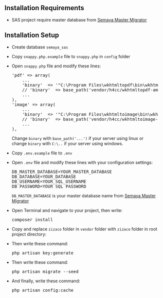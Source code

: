 ## Installation Requirements

- SAS project require master database from <a href="https://gitlab.com/semaya/master-migrator">Semaya Master Migrator</a>

## Installation Setup

- Create database ``semaya_sas``
- Copy ``snappy.php.example`` file to ``snappy.php`` in ``config`` folder
- Open ``snappy.php`` file and modify these lines:

  <pre>
  'pdf' => array(
      ...
      'binary'  => '"C:\Program Files\wkhtmltopdf\bin\wkhtmltopdf"',
      // 'binary'  => base_path('vendor/h4cc/wkhtmltopdf-amd64/bin/wkhtmltopdf-amd64'),
      ...
  ),
  'image' => array(
      ...
      'binary'  => '"C:\Program Files\wkhtmltoimage\bin\wkhtmltoimage"',
      // 'binary'  => base_path('vendor/h4cc/wkhtmltoimage-amd64/bin/wkhtmltoimage-amd64'),
      ...
  ),
  </pre>

  Change ``binary`` with ``base_path('...')`` if your server using linux or change ``binary`` with ``C:\..`` if your server using windows.

- Copy ``.env.example`` file to ``.env``
- Open ``.env`` file and modify these lines with your configuration settings:

  <pre>
  DB_MASTER_DATABASE=YOUR_MASTER_DATABASE
  DB_DATABASE=YOUR_DATABASE
  DB_USERNAME=YOUR_SQL_USERNAME
  DB_PASSWORD=YOUR_SQL_PASSWORD
  </pre>

  ``DB_MASTER_DATABASE`` is your master database name from <a href="https://gitlab.com/semaya/master-migrator">Semaya Master Migrator</a>

- Open Terminal and navigate to your project, then write:

  <pre>composer install</pre>

- Copy and replace ``zizaco`` folder in ``vendor`` folder with ``zizaco`` folder in root project directory:

- Then write these command:

  <pre>php artisan key:generate</pre>

- Then write these command:

  <pre>php artisan migrate --seed</pre>

- And finally, write these command:

  <pre>php artisan config:cache</pre>
